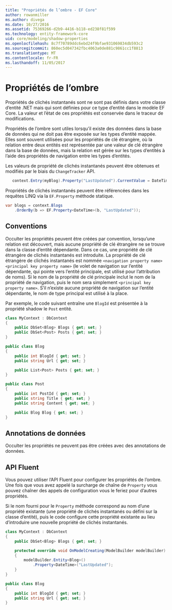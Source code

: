 ```yaml
---
title: "Propriétés de l’ombre - EF Core"
author: rowanmiller
ms.author: divega
ms.date: 10/27/2016
ms.assetid: 75369266-d2b9-4416-b118-ed238f81f599
ms.technology: entity-framework-core
uid: core/modeling/shadow-properties
ms.openlocfilehash: 8c7f70789ddc6ebd24f9bfae931069834db593c2
ms.sourcegitcommit: 860ec5d047342fbc4063a0de881c9861cc1f8813
ms.translationtype: MT
ms.contentlocale: fr-FR
ms.lasthandoff: 11/05/2017
---
```

# <a name="shadow-properties"></a>Propriétés de l’ombre

Propriétés de clichés instantanés sont ne sont pas définis dans votre classe d’entité .NET mais qui sont définies pour ce type d’entité dans le modèle EF Core. La valeur et l’état de ces propriétés est conservée dans le traceur de modifications.

Propriétés de l’ombre sont utiles lorsqu’il existe des données dans la base de données qui ne doit pas être exposée sur les types d’entité mappée. Elles sont souvent utilisées pour les propriétés de clé étrangère, où la relation entre deux entités est représentée par une valeur de clé étrangère dans la base de données, mais la relation est gérée sur les types d’entités à l’aide des propriétés de navigation entre les types d’entités.

Les valeurs de propriété de clichés instantanés peuvent être obtenues et modifiés par le biais du `ChangeTracker` API.

``` csharp
   context.Entry(myBlog).Property("LastUpdated").CurrentValue = DateTime.Now;
```

Propriétés de clichés instantanés peuvent être référencées dans les requêtes LINQ via la `EF.Property` méthode statique.

``` csharp
var blogs = context.Blogs
    .OrderBy(b => EF.Property<DateTime>(b, "LastUpdated"));
```

## <a name="conventions"></a>Conventions

Occulter les propriétés peuvent être créées par convention, lorsqu’une relation est découvert, mais aucune propriété de clé étrangère ne se trouve dans la classe d’entité dépendante. Dans ce cas, une propriété de clé étrangère de clichés instantanés est introduite. La propriété de clé étrangère de clichés instantanés est nommée `<navigation property name><principal key property name>` (le volet de navigation sur l’entité dépendante, qui pointe vers l’entité principale, est utilisé pour l’attribution de noms). Si le nom de la propriété de clé principale inclut le nom de la propriété de navigation, puis le nom sera simplement `<principal key property name>`. S’il n’existe aucune propriété de navigation sur l’entité dépendante, le nom de type principal est utilisé à la place.

Par exemple, le code suivant entraîne une `BlogId` est présentée à la propriété shadow le `Post` entité.

<!-- [!code-csharp[Main](samples/core/Modeling/Conventions/Samples/ShadowForeignKey.cs)] -->
``` csharp
class MyContext : DbContext
{
    public DbSet<Blog> Blogs { get; set; }
    public DbSet<Post> Posts { get; set; }
}

public class Blog
{
    public int BlogId { get; set; }
    public string Url { get; set; }

    public List<Post> Posts { get; set; }
}

public class Post
{
    public int PostId { get; set; }
    public string Title { get; set; }
    public string Content { get; set; }

    public Blog Blog { get; set; }
}
```

## <a name="data-annotations"></a>Annotations de données

Occulter les propriétés ne peuvent pas être créées avec des annotations de données.

## <a name="fluent-api"></a>API Fluent

Vous pouvez utiliser l’API Fluent pour configurer les propriétés de l’ombre. Une fois que vous avez appelé la surcharge de chaîne de `Property` vous pouvez chaîner des appels de configuration vous le feriez pour d’autres propriétés.

Si le nom fourni pour le `Property` méthode correspond au nom d’une propriété existante (une propriété de clichés instantanés ou défini sur la classe d’entité), puis le code configure cette propriété existante au lieu d’introduire une nouvelle propriété de clichés instantanés.

<!-- [!code-csharp[Main](samples/core/Modeling/FluentAPI/Samples/ShadowProperty.cs?highlight=7,8)] -->
``` csharp
class MyContext : DbContext
{
    public DbSet<Blog> Blogs { get; set; }

    protected override void OnModelCreating(ModelBuilder modelBuilder)
    {
        modelBuilder.Entity<Blog>()
            .Property<DateTime>("LastUpdated");
    }
}

public class Blog
{
    public int BlogId { get; set; }
    public string Url { get; set; }
}
```
